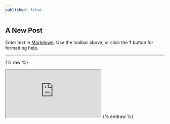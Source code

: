 ```yaml
---
published: false
---
```

## A New Post

Enter text in [Markdown](http://daringfireball.net/projects/markdown/). Use the toolbar above, or click the **?** button for formatting help.
***
{% raw %}
<iframe src="https://docs.google.com/document/d/e/2PACX-1vTFJPewnr91AHOj27XteW3Vn-XvwBnpLdAjISxFpUrBjYuxWmbZTHPiNV4LcKV3ljjHydkc4Sr3PEKN/pub?embedded=true"></iframe>
{% endraw %}